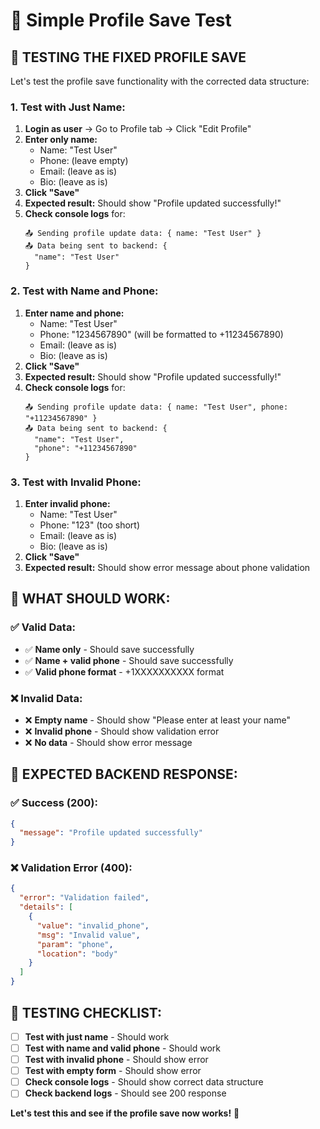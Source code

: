 # 🧪 Simple Profile Save Test

## 🎯 **TESTING THE FIXED PROFILE SAVE**

Let's test the profile save functionality with the corrected data structure:

### **1. Test with Just Name:**
1. **Login as user** → Go to Profile tab → Click "Edit Profile"
2. **Enter only name:**
   - Name: "Test User"
   - Phone: (leave empty)
   - Email: (leave as is)
   - Bio: (leave as is)
3. **Click "Save"**
4. **Expected result:** Should show "Profile updated successfully!"
5. **Check console logs** for:
   ```
   📤 Sending profile update data: { name: "Test User" }
   📤 Data being sent to backend: {
     "name": "Test User"
   }
   ```

### **2. Test with Name and Phone:**
1. **Enter name and phone:**
   - Name: "Test User"
   - Phone: "1234567890" (will be formatted to +11234567890)
   - Email: (leave as is)
   - Bio: (leave as is)
3. **Click "Save"**
4. **Expected result:** Should show "Profile updated successfully!"
5. **Check console logs** for:
   ```
   📤 Sending profile update data: { name: "Test User", phone: "+11234567890" }
   📤 Data being sent to backend: {
     "name": "Test User",
     "phone": "+11234567890"
   }
   ```

### **3. Test with Invalid Phone:**
1. **Enter invalid phone:**
   - Name: "Test User"
   - Phone: "123" (too short)
   - Email: (leave as is)
   - Bio: (leave as is)
3. **Click "Save"**
4. **Expected result:** Should show error message about phone validation

## 🔧 **WHAT SHOULD WORK:**

### **✅ Valid Data:**
- ✅ **Name only** - Should save successfully
- ✅ **Name + valid phone** - Should save successfully
- ✅ **Valid phone format** - +1XXXXXXXXXX format

### **❌ Invalid Data:**
- ❌ **Empty name** - Should show "Please enter at least your name"
- ❌ **Invalid phone** - Should show validation error
- ❌ **No data** - Should show error message

## 🎯 **EXPECTED BACKEND RESPONSE:**

### **✅ Success (200):**
```json
{
  "message": "Profile updated successfully"
}
```

### **❌ Validation Error (400):**
```json
{
  "error": "Validation failed",
  "details": [
    {
      "value": "invalid_phone",
      "msg": "Invalid value",
      "param": "phone",
      "location": "body"
    }
  ]
}
```

## 🎉 **TESTING CHECKLIST:**

- [ ] **Test with just name** - Should work
- [ ] **Test with name and valid phone** - Should work
- [ ] **Test with invalid phone** - Should show error
- [ ] **Test with empty form** - Should show error
- [ ] **Check console logs** - Should show correct data structure
- [ ] **Check backend logs** - Should see 200 response

**Let's test this and see if the profile save now works!** 🚀 